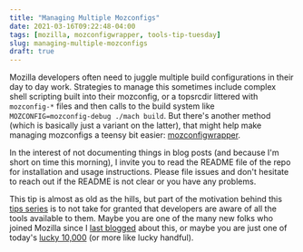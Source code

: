 ```yaml
---
title: "Managing Multiple Mozconfigs"
date: 2021-03-16T09:22:48-04:00
tags: [mozilla, mozconfigwrapper, tools-tip-tuesday]
slug: managing-multiple-mozconfigs
draft: true
---
```


Mozilla developers often need to juggle multiple build configurations in their day to day work.
Strategies to manage this sometimes include complex shell scripting built into their mozconfig, or a
topsrcdir littered with `mozconfig-*` files and then calls to the build system like
`MOZCONFIG=mozconfig-debug ./mach build`. But there's another method (which is basically just a
variant on the latter), that might help make managing mozconfigs a teensy bit easier:
[mozconfigwrapper](https://github.com/ahal/mozconfigwrapper).

In the interest of not documenting things in blog posts (and because I'm short on time this
morning), I invite you to read the README file of the repo for installation and usage instructions.
Please file issues and don't hesitate to reach out if the README is not clear or you have any
problems.

<!--more-->

This tip is almost as old as the hills, but part of the motivation behind this [tips
series](https://ahal.ca/tags/tools-tip-tuesday/) is to not take for granted that developers are
aware of all the tools available to them. Maybe you are one of the many new folks who joined Mozilla
since I [last blogged](https://ahal.ca/blog/2011/mozconfigwrapper-introduction/) about this, or
maybe you are just one of today's [lucky 10,000](https://xkcd.com/1053/) (or more like lucky
handful).
